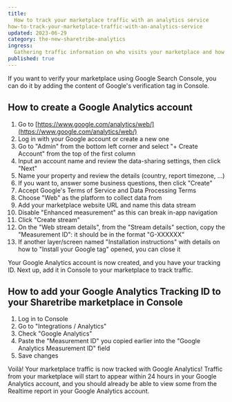 ```yaml
---
title:
  How to track your marketplace traffic with an analytics service
how-to-track-your-marketplace-traffic-with-an-analytics-service
updated: 2023-06-29
category: the-new-sharetribe-analytics
ingress:
  Gathering traffic information on who visits your marketplace and how they browse it is key to growing your business.
published: true
---
```


If you want to verify your marketplace using Google Search Console, you can do it by adding the content of Google's verification tag in Console. 

## How to create a Google Analytics account

1. Go to [https://www.google.com/analytics/web/](https://www.google.com/analytics/web/)
1. Log in with your Google account or create a new one
1. Go to "Admin" from the bottom left corner and select "+ Create Account" from the top of the first column
1. Input an account name and review the data-sharing settings, then click "Next"
1. Name your property and review the details (country, report timezone, ...)
1. If you want to, answer some business questions, then click "Create"
1. Accept Google's Terms of Service and Data Processing Terms
1. Choose "Web" as the platform to collect data from
1. Add your marketplace website URL and name this data stream
1. Disable "Enhanced measurement" as this can break in-app navigation
1. Click "Create stream"
1. On the "Web stream details", from the "Stream details" section, copy the "Measurement ID": it should be in the format "G-XXXXXX"
1. If another layer/screen named "Installation instructions" with details on how to "Install your Google tag" opened, you can close it

Your Google Analytics account is now created, and you have your tracking ID. Next up, add it in Console to your marketplace to track traffic. 
 
## How to add your Google Analytics Tracking ID to your Sharetribe marketplace in Console

1. Log in to Console
1. Go to "Integrations / Analytics"
1. Check "Google Analytics"
1. Paste the "Measurement ID" you copied earlier into the "Google Analytics Measurement ID" field
1. Save changes

Voilà! Your marketplace traffic is now tracked with Google Analytics! Traffic from your marketplace will start to appear within 24 hours in your Google Analytics account, and you should already be able to view some from the Realtime report in your Google Analytics account.
